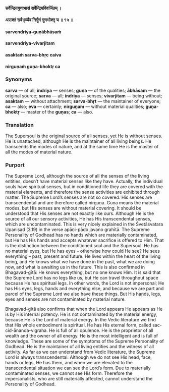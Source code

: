 #### सर्वेन्द्रियगुणाभासं सर्वेन्द्रियविवर्जितम् ।
#### असक्तं सर्वभृच्चैव निर्गुणं गुणभोक्तृ च ॥ १५ ॥

#### sarvendriya-guṇābhāsaṁ
#### sarvendriya-vivarjitam
#### asaktaṁ sarva-bhṛc caiva
#### nirguṇaṁ guṇa-bhoktṛ ca

### Synonyms

**sarva** — of all; **indriya** — senses; **guṇa** — of the qualities; **ābhāsam** — the original source; **sarva** — all; **indriya** — senses; **vivarjitam** — being without; **asaktam** — without attachment; **sarva**-**bhṛt** — the maintainer of everyone; **ca** — also; **eva** — certainly; **nirguṇam** — without material qualities; **guṇa**-**bhoktṛ** — master of the **guṇas**; **ca** — also.

### Translation

The Supersoul is the original source of all senses, yet He is without senses. He is unattached, although He is the maintainer of all living beings. He transcends the modes of nature, and at the same time He is the master of all the modes of material nature.

### Purport

The Supreme Lord, although the source of all the senses of the living entities, doesn’t have material senses like they have. Actually, the individual souls have spiritual senses, but in conditioned life they are covered with the material elements, and therefore the sense activities are exhibited through matter. The Supreme Lord’s senses are not so covered. His senses are transcendental and are therefore called nirguṇa. Guṇa means the material modes, but His senses are without material covering. It should be understood that His senses are not exactly like ours. Although He is the source of all our sensory activities, He has His transcendental senses, which are uncontaminated. This is very nicely explained in the Śvetāśvatara Upaniṣad (3.19) in the verse apāṇi-pādo javano grahītā. The Supreme Personality of Godhead has no hands which are materially contaminated, but He has His hands and accepts whatever sacrifice is offered to Him. That is the distinction between the conditioned soul and the Supersoul. He has no material eyes, but He has eyes – otherwise how could He see? He sees everything – past, present and future. He lives within the heart of the living being, and He knows what we have done in the past, what we are doing now, and what is awaiting us in the future. This is also confirmed in Bhagavad-gītā: He knows everything, but no one knows Him. It is said that the Supreme Lord has no legs like us, but He can travel throughout space because He has spiritual legs. In other words, the Lord is not impersonal; He has His eyes, legs, hands and everything else, and because we are part and parcel of the Supreme Lord we also have these things. But His hands, legs, eyes and senses are not contaminated by material nature.

Bhagavad-gītā also confirms that when the Lord appears He appears as He is by His internal potency. He is not contaminated by the material energy, because He is the Lord of material energy. In the Vedic literature we find that His whole embodiment is spiritual. He has His eternal form, called sac-cid-ānanda-vigraha. He is full of all opulence. He is the proprietor of all wealth and the owner of all energy. He is the most intelligent and is full of knowledge. These are some of the symptoms of the Supreme Personality of Godhead. He is the maintainer of all living entities and the witness of all activity. As far as we can understand from Vedic literature, the Supreme Lord is always transcendental. Although we do not see His head, face, hands or legs, He has them, and when we are elevated to the transcendental situation we can see the Lord’s form. Due to materially contaminated senses, we cannot see His form. Therefore the impersonalists, who are still materially affected, cannot understand the Personality of Godhead.